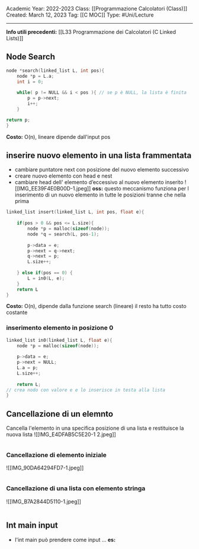 Academic Year: 2022-2023
Class: [[Programmazione Calcolatori (Class)]]
Created: March 12, 2023
Tag: [[C MOC]]
Type: #Uni/Lecture 

---
**Info utili precedenti:** [[L33 Programmazione dei Calcolatori (C Linked Lists)]]

## Node Search
```c
node *search(linked_list L, int pos){
	node *p = L.a;
	int i = 0;
	
	while( p != NULL && i < pos ){ // se p è NULL, la lista è finita
		p = p->next;
		i++;
	}

return p;
}
```
**Costo:** O(n), lineare dipende dall'input pos

## inserire nuovo elemento in una lista frammentata 
- cambiare puntatore next con posizione del nuovo elemento successivo 
- creare nuovo elemento con head e nest
- cambiare head dell' elemento d’eccessivo al nuovo elemento inserito ![[IMG_EE39F4E0B00D-1.jpeg]]
**oss:** questo meccanismo funziona per l inserimento di un nuovo elemento in tutte le posizioni tranne che nella prima

```c
linked_list insert(linked_list L, int pos, float e){
	
	if(pos > 0 && pos <= L.size){
		node *p = malloc(sizeof(node));
		node *q = search(L, pos-1);
		
		p->data = e;
		p->next = q->next;
		q->next = p;
		L.size++;
		
	} else if(pos == 0) {
		L = in0(L, e);
	}
	return L
}
```
**Costo:** O(n), dipende dalla funzione search (lineare) il resto ha tutto costo costante

### inserimento elemento in posizione 0
```c
linked_list in0(linked_list L, float e){
	node *p = malloc(sizeof(node));
	
	p->data = e;
	p->next = NULL;
	L.a = p;
	L.size++;
	
	return L;
// crea nodo con valore e e lo inserisce in testa alla lista
}
```

## Cancellazione di un elemnto 
Cancella l'elemento in una specifica posizione di una lista e restituisce la nuova lista
![[IMG_E4DFAB5C5E20-1 2.jpeg]]

```c


```


### Cancellazione di elemento iniziale

![[IMG_90DA64294FD7-1.jpeg]]

```c

```

### Cancellazione di una lista con elemento stringa

![[IMG_B7A2844D5110-1.jpeg]]

```c

```

## Int main input

- l'int main può prendere come input ...
**es:**

```c

```